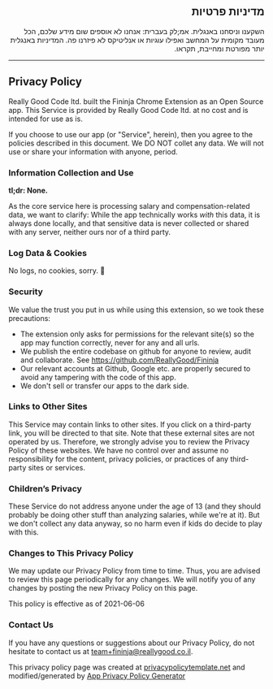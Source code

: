 <div dir="rtl">

## מדיניות פרטיות

השקענו וניסחנו באנגלית. אמ;לק בעברית: אנחנו לא אוספים שום מידע שלכם, הכל מעובד מקומית על המחשב ואפילו עוגיות או אנליטיקס לא פיזרנו פה. המדיניות באנגלית יותר מפורטת ומחייבת, תקראו.

</div>

---

## Privacy Policy

Really Good Code ltd. built the Fininja Chrome Extension as an Open Source app. This Service is provided by Really Good Code ltd. at no cost and is intended for use as is.

If you choose to use our app (or "Service", herein), then you agree to the policies described in this document. We DO NOT collet any data. We will not use or share your information with anyone, period.

### Information Collection and Use

**tl;dr: None.**

As the core service here is processing salary and compensation-related data, we want to clarify: While the app technically works _with_ this data, it is always done locally, and that sensitive data is never collected or shared with any server, neither ours nor of a third party.

### Log Data & Cookies

No logs, no cookies, sorry. 🍪

### Security

We value the trust you put in us while using this extension, so we took these precautions:

- The extension only asks for permissions for the relevant site(s) so the app may function correctly, never for any and all urls.
- We publish the entire codebase on github for anyone to review, audit and collaborate. See https://github.com/ReallyGood/Fininja
- Our relevant accounts at Github, Google etc. are properly secured to avoid any tampering with the code of this app.
- We don't sell or transfer our apps to the dark side.

### Links to Other Sites

This Service may contain links to other sites. If you click on a third-party link, you will be directed to that site. Note that these external sites are not operated by us. Therefore, we strongly advise you to review the Privacy Policy of these websites. We have no control over and assume no responsibility for the content, privacy policies, or practices of any third-party sites or services.

### Children’s Privacy

These Service do not address anyone under the age of 13 (and they should probably be doing other stuff than analyzing salaries, while we're at it). But we don't collect any data anyway, so no harm even if kids do decide to play with this.

### Changes to This Privacy Policy

We may update our Privacy Policy from time to time. Thus, you are advised to review this page periodically for any changes. We will notify you of any changes by posting the new Privacy Policy on this page.

This policy is effective as of 2021-06-06

### Contact Us

If you have any questions or suggestions about our Privacy Policy, do not hesitate to contact us at team+fininja@reallygood.co.il.

This privacy policy page was created at [privacypolicytemplate.net](https://privacypolicytemplate.net) and modified/generated by [App Privacy Policy Generator](https://app-privacy-policy-generator.nisrulz.com/)
